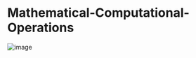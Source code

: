 # Mathematical-Computational-Operations
![image](https://user-images.githubusercontent.com/67371383/189538742-1c5aac68-7e19-42f1-b010-658f28fee5c1.png)
